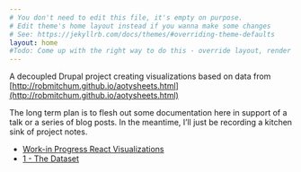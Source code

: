 ```yaml
---
# You don't need to edit this file, it's empty on purpose.
# Edit theme's home layout instead if you wanna make some changes
# See: https://jekyllrb.com/docs/themes/#overriding-theme-defaults
layout: home
#Todo: Come up with the right way to do this - override layout, render a menu, etc.
---
```


A decoupled Drupal project creating visualizations based on data from [http://robmitchum.github.io/aotysheets.html](http://robmitchum.github.io/aotysheets.html)

The long term plan is to flesh out some documentation here in support of a talk or a series of blog posts. In the meantime, I’ll just be recording a kitchen sink of project notes.

* [Work-in Progress React Visualizations](app)
* [1 - The Dataset](/journal/1-the-dataset)